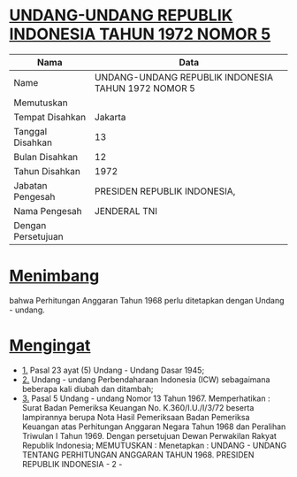 # [UNDANG-UNDANG REPUBLIK INDONESIA TAHUN 1972 NOMOR 5](http://example.org/legal/document/uu/1972/5)

| Nama | Data |
| ------ | ----- |
|Name|UNDANG-UNDANG REPUBLIK INDONESIA TAHUN 1972 NOMOR 5|
|Memutuskan||
|Tempat Disahkan|Jakarta|
|Tanggal Disahkan|13|
|Bulan Disahkan|12|
|Tahun Disahkan|1972|
|Jabatan Pengesah|PRESIDEN REPUBLIK INDONESIA,|
|Nama Pengesah|JENDERAL TNI|
|Dengan Persetujuan||
# [Menimbang](http://example.org/legal/document/uu/1972/5/menimbang)
bahwa Perhitungan Anggaran Tahun 1968 perlu ditetapkan dengan Undang - undang.
# [Mengingat](http://example.org/legal/document/uu/1972/5/mengingat)

* [1.](http://example.org/legal/document/uu/1972/5/mengingat/point/0001) Pasal 23 ayat (5) Undang - Undang Dasar 1945;
* [2.](http://example.org/legal/document/uu/1972/5/mengingat/point/0002) Undang - undang Perbendaharaan Indonesia (ICW) sebagaimana beberapa kali diubah dan ditambah;
* [3.](http://example.org/legal/document/uu/1972/5/mengingat/point/0003) Pasal 5 Undang - undang Nomor 13 Tahun 1967. Memperhatikan : Surat Badan Pemeriksa Keuangan No. K.360/I.U./I/3/72 beserta lampirannya berupa Nota Hasil Pemeriksaan Badan Pemeriksa Keuangan atas Perhitungan Anggaran Negara Tahun 1968 dan Peralihan Triwulan I Tahun 1969. Dengan persetujuan Dewan Perwakilan Rakyat Republik Indonesia; MEMUTUSKAN : Menetapkan : UNDANG - UNDANG TENTANG PERHITUNGAN ANGGARAN TAHUN 1968. PRESIDEN REPUBLIK INDONESIA - 2 -